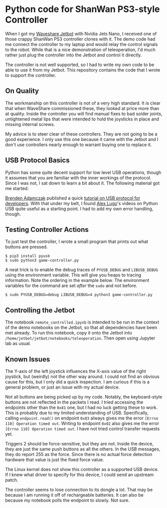 # Python code for ShanWan PS3-style Controller

When I got my [Waveshare Jetbot](https://www.waveshare.com/wiki/JetBot_AI_Kit)
with Nvidia Jets Nano, I received one of those crappy ShanWan PS3 controller
clones with it. The demo code had me connect the controller to my laptop and
would relay the control signals to the robot. While that is a nice demonstration
of teleoperation, I'd much rather just plug the controller into the Jetbot and
control it directly.

The controller is not well supported, so I had to write my own code to be able
to use it from my Jetbot. This repository contains the code that I wrote to
support the controller.

## On Quality

The workmanship on this controller is not of a very high standard. It is clear
that when WaveShare commissioned these, they looked at price more than at
quality. Inside the controller you will find manual fixes to bad solder joints,
untightened metal lips that were intended to hold the joysticks in place and
missing internal screws.

My advice is to steer clear of these controllers. They are not going to be a
good experience. I only use this one because it came with the Jetbot and I don't
use controllers nearly enough to warrant buying one to replace it.

## USB Protocol Basics

Python has some quite decent support for low level USB operations, though it
assumes that you are familiar with the inner workings of the protocol. Since I
was not, I sat down to learn a bit about it. The following material got me
started:

[Brenden Adamczak](https://github.com/brendena) published a quick [tutorial on
USB protocol for developers](https://www.youtube.com/watch?v=fEDp9053eZs&list=PL2rtAVvB6y_SdtDvbr5ZOhNDIkFSCokyk&index=2).
With that under my belt, I found [Alex Lugo](https://github.com/alugocp)'s
videos on Python USB quite useful as a starting point. I had to add my own error
handling, though.

## Testing Controller Actions

To just test the controller, I wrote a small program that prints out what
buttons are pressed.

```shell
$ pip3 install pyusb
$ sudo python3 game-controller.py
```

A neat trick is to enable the debug traces of `PYUSB_DEBUG` and `LIBUSB_DEBUG`
using the environment variable. This will give you heaps to tracing information.
Note the ordering in the example below. The environment variables for the
command are set _after_ the `sudo` and not before.

```shell
$ sudo PYUSB_DEBUG=debug LIBUSB_DEBUG=4 python3 game-controller.py
```

## Controlling the Jetbot

The notebook `remote_controlled.ipynb` is intended to be run in the context of
the demo notebooks on the Jetbot, so that all dependencies have been met
already. To run this notebook, copy it onto the Jetbot into
`/home/jetbot/jetbot/notebooks/teleoperation`. Then open using Jupyter lab as
usual.

## Known Issues

The Y-axis of the left joystick influences the X-axis value of the right
joystick, but (weirdly) not the other way around. I could not find an obvious
cause for this, but I only did a quick inspection. I am curious if this is a
general problem, or just an issue with my actual device.

Not all buttons are being picked up by my code. Notably, the keyboard-style
buttons are not reflected in the packets I read. I tried accessing the endpoints
other than the `0x81` one, but I had no luck getting these to work. This is
probably due to my limited understanding of USB. Specifically, calling
`endpoint.read()` on endpoint `0x83` always gives me the error `[Errno 110]
Operation timed out`. Writing to endpoint `0x02` also gives me the error `[Errno
110] Operation timed out`. I have not tried control transfer requests yet.

Triggers 2 should be force-sensitive, but they are not. Inside the device, they
are just the same push buttons as all the others. In the USB messages, they do
report 255 as the force. Since there is no actual force detection hardware that
value is just the fixed force value.

The Linux kernel does not show this controller as a supported USB device. If I
knew what driver to specify for this device, I could send an upstream patch.

The controller seems to lose connection to its dongle a lot. That may be because
I am running it off of rechargeable batteries. It can also be because my
notebook polls the endpoint to slowly. Not sure.

